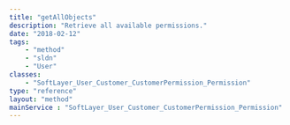 ```yaml
---
title: "getAllObjects"
description: "Retrieve all available permissions."
date: "2018-02-12"
tags:
    - "method"
    - "sldn"
    - "User"
classes:
    - "SoftLayer_User_Customer_CustomerPermission_Permission"
type: "reference"
layout: "method"
mainService : "SoftLayer_User_Customer_CustomerPermission_Permission"
---
```

